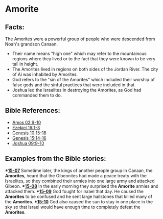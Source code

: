 # Amorite #

## Facts: ##

The Amorites were a powerful group of people who were descended from Noah's grandson Canaan.

* Their name means "high one" which may refer to the mountainous regions where they lived or to the fact that they were known to be very tall in height.
* The Amorites lived in regions on both sides of the Jordan River. The city of Ai was inhabited by Amorites.
* God refers to the "sin of the Amorites" which included their worship of false gods and the sinful practices that were included in that.
* Joshua led the Israelites in destroying the Amorites, as God had commanded them to do.

## Bible References: ##

* [Amos 02:9-10](https://door43.org/en/bible/notes/amo/02/09)
* [Ezekiel 16:1-3](https://door43.org/en/bible/notes/ezk/16/01)
* [Genesis 10:15-18](https://door43.org/en/bible/notes/gen/10/15)
* [Genesis 15:14-16](https://door43.org/en/bible/notes/gen/15/14)
* [Joshua 09:9-10](https://door43.org/en/bible/notes/jos/09/09)

## Examples from the Bible stories: ##

  __*[15-07](https://door43.org/en/obs/notes/frames/15-07)__ Sometime later, the kings of another people group in Canaan, the __Amorites__, heard that the Gibeonites had made a peace treaty with the Israelites, so they combined their armies into one large army and attacked Gibeon. 
  __*[15-08](https://door43.org/en/obs/notes/frames/15-08)__ In the early morning they surprised the __Amorite__ armies and attacked them. 
  __*[15-09](https://door43.org/en/obs/notes/frames/15-09)__ God fought for Israel that day. He caused the __Amorites__ to be confused and he sent large hailstones that killed many of the __Amorites__.
  __*[15-10](https://door43.org/en/obs/notes/frames/15-10)__ God also caused the sun to stay in one place in the sky so that Israel would have enough time to completely defeat the __Amorites__. 



